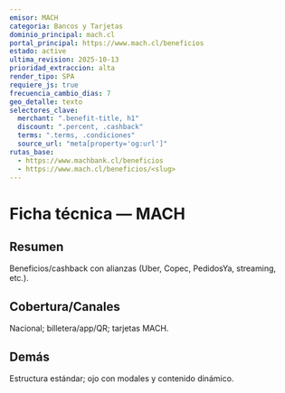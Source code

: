 ```yaml
---
emisor: MACH
categoria: Bancos y Tarjetas
dominio_principal: mach.cl
portal_principal: https://www.mach.cl/beneficios
estado: active
ultima_revision: 2025-10-13
prioridad_extraccion: alta
render_tipo: SPA
requiere_js: true
frecuencia_cambio_dias: 7
geo_detalle: texto
selectores_clave:
  merchant: ".benefit-title, h1"
  discount: ".percent, .cashback"
  terms: ".terms, .condiciones"
  source_url: "meta[property='og:url']"
rutas_base:
  - https://www.machbank.cl/beneficios
  - https://www.mach.cl/beneficios/<slug>
---
```


# Ficha técnica — MACH

## Resumen
Beneficios/cashback con alianzas (Uber, Copec, PedidosYa, streaming, etc.).

## Cobertura/Canales
Nacional; billetera/app/QR; tarjetas MACH.

## Demás
Estructura estándar; ojo con modales y contenido dinámico.
